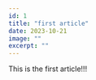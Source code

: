 ```yaml
---
id: 1
title: "first article"
date: 2023-10-21
image: ""
excerpt: ""
---
```


This is the first article!!!
